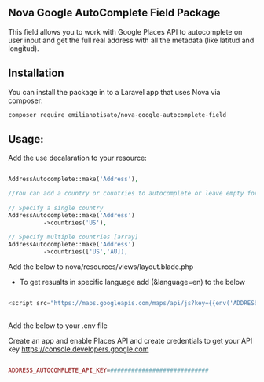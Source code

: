 ## Nova Google AutoComplete Field Package

This field allows you to work with Google Places API to autocomplete on user input and get the full real address with all the metadata (like latitud and longitud).

## Installation

You can install the package in to a Laravel app that uses Nova via composer:

```bash
composer require emilianotisato/nova-google-autocomplete-field
```

## Usage:
Add the use decalaration to your resource:

```php

AddressAutocomplete::make('Address'),

//You can add a country or countries to autocomplete or leave empty for all.
          
// Specify a single country
AddressAutocomplete::make('Address')
          ->countries('US'),
                
// Specify multiple countries [array]
AddressAutocomplete::make('Address')
          ->countries(['US','AU]),
```

Add the below to nova/resources/views/layout.blade.php
* To get resualts in specific language add (&language=en) to the below

```php

<script src="https://maps.googleapis.com/maps/api/js?key={{env('ADDRESS_AUTOCOMPLETE_API_KEY')}}&libraries=places"></script>
             
```

Add the below to your .env file

Create an app and enable Places API and create credentials to get your API key
https://console.developers.google.com

```php

ADDRESS_AUTOCOMPLETE_API_KEY=############################

```